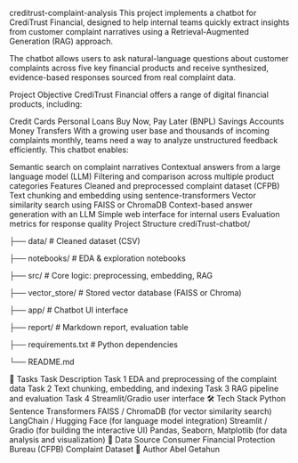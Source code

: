 creditrust-complaint-analysis
This project implements a chatbot for CrediTrust Financial, designed to help internal teams quickly extract insights from customer complaint narratives using a Retrieval-Augmented Generation (RAG) approach.

The chatbot allows users to ask natural-language questions about customer complaints across five key financial products and receive synthesized, evidence-based responses sourced from real complaint data.

Project Objective
CrediTrust Financial offers a range of digital financial products, including:

Credit Cards
Personal Loans
Buy Now, Pay Later (BNPL)
Savings Accounts
Money Transfers
With a growing user base and thousands of incoming complaints monthly, teams need a way to analyze unstructured feedback efficiently. This chatbot enables:

Semantic search on complaint narratives
Contextual answers from a large language model (LLM)
Filtering and comparison across multiple product categories
Features
Cleaned and preprocessed complaint dataset (CFPB)
Text chunking and embedding using sentence-transformers
Vector similarity search using FAISS or ChromaDB
Context-based answer generation with an LLM
Simple web interface for internal users
Evaluation metrics for response quality
Project Structure
crediTrust-chatbot/

├── data/ # Cleaned dataset (CSV)

├── notebooks/ # EDA & exploration notebooks

├── src/ # Core logic: preprocessing, embedding, RAG

├── vector_store/ # Stored vector database (FAISS or Chroma)

├── app/ # Chatbot UI interface

├── report/ # Markdown report, evaluation table

├── requirements.txt # Python dependencies

└── README.md

📝 Tasks
Task	Description
Task 1	EDA and preprocessing of the complaint data
Task 2	Text chunking, embedding, and indexing
Task 3	RAG pipeline and evaluation
Task 4	Streamlit/Gradio user interface
🛠 Tech Stack
Python
Sentence Transformers
FAISS / ChromaDB (for vector similarity search)
LangChain / Hugging Face (for language model integration)
Streamlit / Gradio (for building the interactive UI)
Pandas, Seaborn, Matplotlib (for data analysis and visualization)
📂 Data Source
Consumer Financial Protection Bureau (CFPB) Complaint Dataset
👤 Author
Abel Getahun
